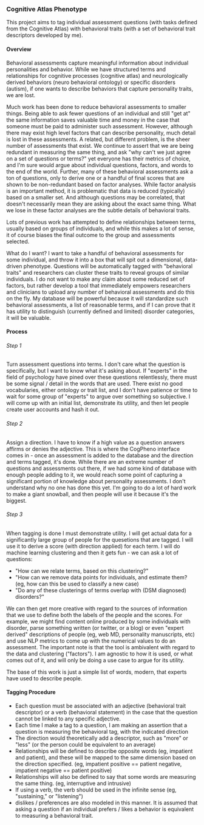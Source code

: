 ### Cognitive Atlas Phenotype

This project aims to tag individual assessment questions (with tasks defined from the Cognitive Atlas) with behavioral traits (with a set of behavioral trait descriptors developed by me).

#### Overview

Behavioral assessments capture meaningful information about individual personalities and behavior. While we have structured terms and relationships for cognitive processes (cognitive atlas) and neurologically derived behaviors (neuro behavioral ontology) or specific disorders (autism), if one wants to describe behaviors that capture personality traits, we are lost.

Much work has been done to reduce behavioral assessments to smaller things. Being able to ask fewer questions of an individual and still "get at" the same information saves valuable time and money in the case that someone must be paid to administer such assessment. However, although there may exist high level factors that can describe personality, much detail is lost in these assessments. A related, but different problem, is the sheer number of assessments that exist. We continue to assert that we are being redundant in measuring the same thing, and ask "why can't we just agree on a set of questions or terms?" yet everyone has their metrics of choice, and I'm sure would argue about individual questions, factors, and words to the end of the world. Further, many of these behavioral assessments ask a ton of questions, only to derive one or a handful of final scores that are shown to be non-redundant based on factor analyses. While factor analysis is an important method, it is problematic that data is reduced (typically) based on a smaller set. And although questions may be correlated, that doesn't necessarily mean they are asking about the exact same thing. What we lose in these factor analyses are the subtle details of behavioral traits.

Lots of previous work has attempted to define relationships between terms, usually based on groups of individuals, and while this makes a lot of sense, it of course biases the final outcome to the group and assessments selected. 

What do I want? I want to take a handful of behavioral assessments for some individual, and throw it into a box that will spit out a dimensional, data-driven phenotype. Questions will be automatically tagged with "behavioral traits" and researchers can cluster these traits to reveal groups of similar individuals. I do not want to make any claim about some reduced set of factors, but rather develop a tool that immediately empowers researchers and clinicians to upload any number of behavioral assessments and do this on the fly. My database will be powerful because it will standardize such behavioral assessments, a list of reasonable terms, and if I can prove that it has utility to distinguish (currently defined and limited) disorder categories, it will be valuable.

#### Process

###### Step 1 
Turn assessment questions into terms. I don't care what the question is specifically, but I want to know what it's asking about. If "experts" in the field of psychology have pined over these questions relentlessly, there must be some signal / detail in the words that are used. There exist no good vocabularies, either ontology or trait list, and I don't have patience or time to wait for some group of "experts" to argue over something so subjective. I will come up with an initial list, demonstrate its utility, and then let people create user accounts and hash it out. 

###### Step 2
Assign a direction. I have to know if a high value as a question answers affirms or denies the adjective. This is where the CogPheno interface comes in - once an assessment is added to the database and the direction and terms tagged, it's done. While there are an extreme number of questions and assessments out there, if we had some kind of database with enough people adding to it, we would reach some point of capturing a significant portion of knowledge about personality assessments. I don't understand why no one has done this yet. I'm going to do a lot of hard work to make a giant snowball, and then people will use it because it's the biggest.

###### Step 3
When tagging is done I must demonstrate utility. I will get actual data for a significantly large group of people for the quesetions that are tagged. I will use it to derive a score (with direction applied) for each term. I will do machine learning clustering and then it gets fun - we can ask a lot of questions:

- "How can we relate terms, based on this clustering?"
- "How can we remove data points for individuals, and estimate them? (eg, how can this be used to classify a new case)
- "Do any of these clusterings of terms overlap with (DSM diagnosed) disorders?"

We can then get more creative with regard to the sources of information that we use to define both the labels of the people and the scores. For example, we might find content online produced by some individuals with disorder, parse something written (or twitter, or a blog) or even "expert derived" descriptions of people (eg, web MD, personality manuscripts, etc) and use NLP metrics to come up with the numerical values to do an assessment. The important note is that the tool is ambivalent with regard to the data and clustering ("factors"). I am agnostic to how it is used, or what comes out of it, and will only be doing a use case to argue for its utility.

The base of this work is just a simple list of words, modern, that experts have used to describe people.

#### Tagging Procedure
- Each question must be associated with an adjective (behavioral trait descriptor) or a verb (behavioral statement) in the case that the question cannot be linked to any specific adjective.
- Each time I make a tag to a question, I am making an assertion that a question is measuring the behavioral tag, with the indicated direction
- The direction would theoretically add a descriptor, such as "more" or "less" (or the person could be equivalent to an average)
- Relationships will be defined to describe opposite words (eg, impatient and patient), and these will be mapped to the same dimension based on the direction specified. (eg, impatient positive == patient negative, impatient negative == patient positive)
- Relationships will also be defined to say that some words are measuring the same thing. (eg, interruptive and intrusive)
- If using a verb, the verb should be used in the infinite sense (eg, "sustaining," or "listening")
- dislikes / preferences are also modeled in this manner. It is assumed that asking a question if an individual prefers / likes a behavior is equivalent to measuring a behavioral trait. 
